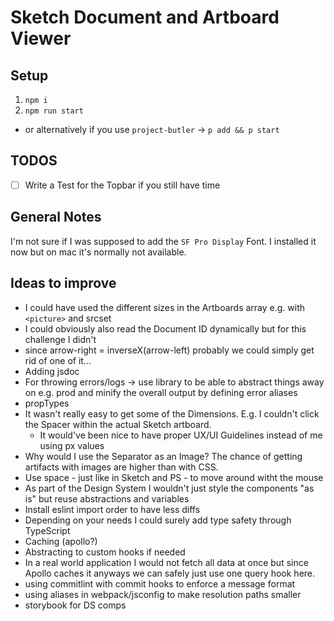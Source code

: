 # Sketch Document and Artboard Viewer

## Setup

1. `npm i`
2. `npm run start`

- or alternatively if you use `project-butler` -> `p add && p start`

## TODOS

- [ ] Write a Test for the Topbar if you still have time

## General Notes

I'm not sure if I was supposed to add the `SF Pro Display` Font. I installed it now but on mac it's normally not available.

## Ideas to improve

- I could have used the different sizes in the Artboards array e.g. with `<picture>` and srcset
- I could obviously also read the Document ID dynamically but for this challenge I didn't
- since arrow-right = inverseX(arrow-left) probably we could simply get rid of one of it...
- Adding jsdoc
- For throwing errors/logs -> use library to be able to abstract things away on e.g. prod and minify the overall output by defining error aliases
- propTypes
- It wasn't really easy to get some of the Dimensions. E.g. I couldn't click the Spacer within the actual Sketch artboard.
  - It would've been nice to have proper UX/UI Guidelines instead of me using px values
- Why would I use the Separator as an Image? The chance of getting artifacts with images are higher than with CSS.
- Use space - just like in Sketch and PS - to move around witht the mouse
- As part of the Design System I wouldn't just style the components "as is" but reuse abstractions and variables
- Install eslint import order to have less diffs
- Depending on your needs I could surely add type safety through TypeScript
- Caching (apollo?)
- Abstracting to custom hooks if needed
- In a real world application I would not fetch all data at once but since Apollo caches it anyways we can safely just use one query hook here.
- using commitlint with commit hooks to enforce a message format
- using aliases in webpack/jsconfig to make resolution paths smaller
- storybook for DS comps
